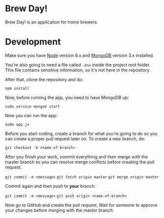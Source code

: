 # Brew Day!

Brew Day! is an application for home brewers.

# Development

Make sure you have [Node](https://nodejs.org) version 8.x and [MongoDB](https://docs.mongodb.com/manual/administration/install-community/) version 3.x installed.

You're also going to need a file called `.env` inside the project root folder. This file contains sensitive information, so it's not here in the repository.

After that, clone the repository and do:

`npm install`

Now, before running the app, you need to have MongoDB up:

`sudo service mongod start`

Now you can run the app:

`node app.js`

Before you start coding, create a branch for what you're going to do so you can create a proper pull request later on. To create a new branch, do:

`git checkout -b <name-of-branch>`

After you finish your work, commit everything and then merge with the master branch so you can resolve merge conflicts before creating the pull request.

`git commit -m <message>`
`git fetch origin master`
`git merge origin master`

Commit again and then push to **your** branch:

`git commit -m <message>`
`git push origin <name-of-branch>`

Now go to GitHub and create the pull request. Wait for someone to approve your changes before merging with the master branch.
